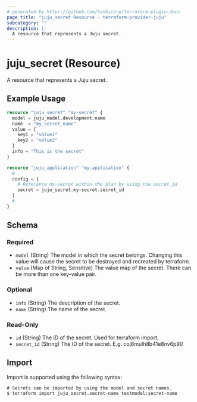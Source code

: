 ```yaml
---
# generated by https://github.com/hashicorp/terraform-plugin-docs
page_title: "juju_secret Resource - terraform-provider-juju"
subcategory: ""
description: |-
  A resource that represents a Juju secret.
---
```


# juju_secret (Resource)

A resource that represents a Juju secret.

## Example Usage

```terraform
resource "juju_secret" "my-secret" {
  model = juju_model.development.name
  name  = "my_secret_name"
  value = {
    key1 = "value1"
    key2 = "value2"
  }
  info = "This is the secret"
}

resource "juju_application" "my-application" {
  #
  config = {
    # Reference my-secret within the plan by using the secret_id
    secret = juju_secret.my-secret.secret_id
  }
  #
}
```

<!-- schema generated by tfplugindocs -->
## Schema

### Required

- `model` (String) The model in which the secret belongs. Changing this value will cause the secret to be destroyed and recreated by terraform.
- `value` (Map of String, Sensitive) The value map of the secret. There can be more than one key-value pair.

### Optional

- `info` (String) The description of the secret.
- `name` (String) The name of the secret.

### Read-Only

- `id` (String) The ID of the secret. Used for terraform import.
- `secret_id` (String) The ID of the secret. E.g. coj8mulh8b41e8nv6p90

## Import

Import is supported using the following syntax:

```shell
# Secrets can be imported by using the model and secret names.
$ terraform import juju_secret.secret-name testmodel:secret-name
```
